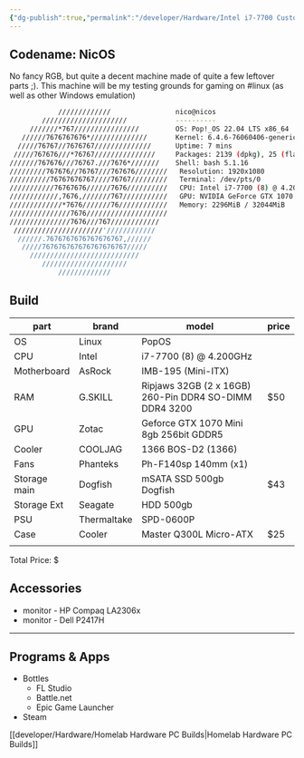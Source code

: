 ```yaml
---
{"dg-publish":true,"permalink":"/developer/Hardware/Intel i7-7700 Custom PC/","created":"2024-02-29T22:19:55.875-06:00","updated":"2024-03-01T00:20:06.000-06:00"}
---
```



## Codename: NicOS

No fancy RGB, but quite a decent machine made of quite a few leftover parts ;). This machine will be my testing grounds for gaming on #linux  (as well as other Windows emulation)

 ```bash
             /////////////                nico@nicos
         /////////////////////            ----------
      ///////*767////////////////         OS: Pop!_OS 22.04 LTS x86_64
    //////7676767676*//////////////       Kernel: 6.4.6-76060406-generic
   /////76767//7676767//////////////      Uptime: 7 mins
  /////767676///*76767///////////////     Packages: 2139 (dpkg), 25 (flatpak)
 ///////767676///76767.///7676*///////    Shell: bash 5.1.16
/////////767676//76767///767676////////   Resolution: 1920x1080
//////////76767676767////76767/////////   Terminal: /dev/pts/0
///////////76767676//////7676//////////   CPU: Intel i7-7700 (8) @ 4.200GHz
////////////,7676,///////767///////////   GPU: NVIDIA GeForce GTX 1070
/////////////*7676///////76////////////   Memory: 2296MiB / 32044MiB
///////////////7676////////////////////
 ///////////////7676///767////////////
  //////////////////////'////////////
   //////.7676767676767676767,//////
    /////767676767676767676767/////
      ///////////////////////////
         /////////////////////
             /////////////
```

## Build
| part         | brand       | model                                                  | price |
| ------------ | ----------- | ------------------------------------------------------ | ----- |
| OS           | Linux       | PopOS                                                  |       |
| CPU          | Intel       | i7-7700 (8) @ 4.200GHz                                 |       |
| Motherboard  | AsRock      | IMB-195 (Mini-ITX)                                     |       |
| RAM          | G.SKILL     | Ripjaws 32GB (2 x 16GB) 260-Pin DDR4 SO-DIMM DDR4 3200 | $50   |
| GPU          | Zotac       | Geforce GTX 1070 Mini 8gb 256bit GDDR5                 |       |
| Cooler       | COOLJAG     | 1366 BOS-D2 (1366)                                     |       |
| Fans         | Phanteks    | Ph-F140sp 140mm     (x1)                               |       |
| Storage main | Dogfish     | mSATA SSD 500gb Dogfish                                | $43   |
| Storage Ext  | Seagate     | HDD 500gb                                              |       |
| PSU          | Thermaltake | SPD-0600P                                              |       |
| Case         | Cooler      | Master Q300L Micro-ATX                                 | $25   |
|              |             |                                                        |       |
Total Price: $

## Accessories
- monitor - HP Compaq LA2306x
- monitor - Dell P2417H

---
## Programs & Apps
- Bottles
	- FL Studio
	- Battle.net
	- Epic Game Launcher
- Steam

[[developer/Hardware/Homelab Hardware PC Builds\|Homelab Hardware PC Builds]]